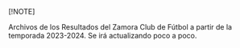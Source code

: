 [!NOTE]

Archivos de los Resultados del Zamora Club de Fútbol a partir de la temporada 2023-2024. Se irá actualizando poco a poco.
